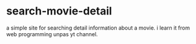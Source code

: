 # search-movie-detail
a simple site for searching detail information about a movie. i learn it from web programming unpas yt channel.
